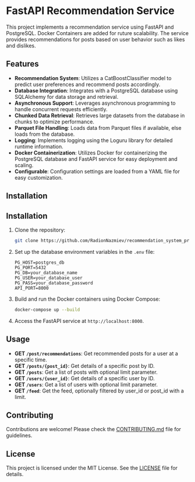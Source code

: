 # FastAPI Recommendation Service

This project implements a recommendation service using FastAPI and PostgreSQL. Docker Containers are added for ruture scalability. The service provides recommendations for posts based on user behavior such as likes and dislikes.

## Features

- **Recommendation System**: Utilizes a CatBoostClassifier model to predict user preferences and recommend posts accordingly.
- **Database Integration**: Integrates with a PostgreSQL database using SQLAlchemy for data storage and retrieval.
- **Asynchronous Support**: Leverages asynchronous programming to handle concurrent requests efficiently.
- **Chunked Data Retrieval**: Retrieves large datasets from the database in chunks to optimize performance.
- **Parquet File Handling**: Loads data from Parquet files if available, else loads from the database.
- **Logging**: Implements logging using the Loguru library for detailed runtime information.
- **Docker Containerization**: Utilizes Docker for containerizing the PostgreSQL database and FastAPI service for easy deployment and scaling.
- **Configurable**: Configuration settings are loaded from a YAML file for easy customization.


## Installation

## Installation

1. Clone the repository:

    ```bash
    git clone https://github.com/RadionNazmiev/recommendation_system_project.git
    ```

2. Set up the database environment variables in the `.env` file:

    ```dotenv
    PG_HOST=postgres_db
    PG_PORT=5432
    PG_DB=your_database_name
    PG_USER=your_database_user
    PG_PASS=your_database_password
    API_PORT=8000
    ```

3. Build and run the Docker containers using Docker Compose:

    ```bash
    docker-compose up --build
    ```

4. Access the FastAPI service at `http://localhost:8000`.

## Usage

- **GET `/post/recommendations`**: Get recommended posts for a user at a specific time.
- **GET `/posts/{post_id}`**: Get details of a specific post by ID.
- **GET `/posts`**: Get a list of posts with optional limit parameter.
- **GET `/users/{user_id}`**: Get details of a specific user by ID.
- **GET `/users`**: Get a list of users with optional limit parameter.
- **GET `/feed`**: Get the feed, optionally filtered by user_id or post_id with a limit.

## Contributing

Contributions are welcome! Please check the [CONTRIBUTING.md](CONTRIBUTING.md) file for guidelines.

## License

This project is licensed under the MIT License. See the [LICENSE](LICENSE) file for details.
